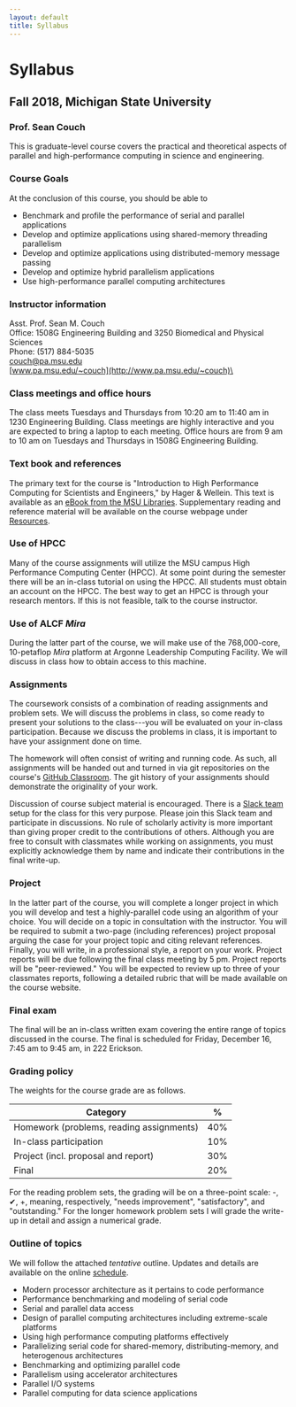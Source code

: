 ```yaml
---
layout: default
title: Syllabus
---
```


# Syllabus

## Fall 2018, Michigan State University

### Prof. Sean Couch

This is graduate-level course covers the practical and theoretical aspects of parallel and high-performance computing in science and engineering.

### Course Goals

At the conclusion of this course, you should be able to

- Benchmark and profile the performance of serial and parallel applications
- Develop and optimize applications using shared-memory threading parallelism
- Develop and optimize applications using distributed-memory message passing
- Develop and optimize hybrid parallelism applications
- Use high-performance parallel computing architectures

### Instructor information

Asst. Prof. Sean M. Couch\
Office: 1508G Engineering Building and 3250 Biomedical and Physical Sciences\
Phone: (517) 884-5035\
[couch@pa.msu.edu](mailto:couch@pa.msu.edu)\
[www.pa.msu.edu/~couch](http://www.pa.msu.edu/~couch)\

### Class meetings and office hours

The class meets Tuesdays and Thursdays from 10:20 am to 11:40 am in 1230 Engineering Building. Class meetings are highly interactive and you are expected to bring a laptop to each meeting. Office hours are from 9 am to 10 am on Tuesdays and Thursdays in 1508G Engineering Building.

### Text book and references

The primary text for the course is "Introduction to High Performance Computing for Scientists and Engineers," by Hager \& Wellein. This text is available as an [eBook from the MSU Libraries](http://msulibraries.summon.serialssolutions.com/#!/search?bookMark=ePnHCXMwdV09b8IwEI3ULpS98wkGJiNip5d4rBBfG0ioa2THDmKgRST_X72LHYiQGOM8WZG_7px39-4jead7KycCkyXWRUoOQvEWpZXCM6cjfB6-c6RJAiFgvlUZMCnLCXTx7wgtpZTWwyjZ7Dhg2wUlVWj_gMMfYP8IqodQ_YDOeaAm6HZESyPUAN3EoRf1a8bJz3p1XG5FLDEgDPn9SgrE-mvhc4c1WjSVK2xGJjCz1uRGspiX9MpXTln0OqutlqkjjymvkSv86E49dBo67k_ysmM5Y2hliUztDlD0nTdzcedTVxLkGhQlSqmZSiXUJKCGGVB30HNXgVa9vx6MsOJiDbOAqm7Vr2_ZJL5A_gNyFn1r). Supplementary reading and reference material will be available on the course webpage under [Resources](resources.md).

### Use of HPCC

Many of the course assignments will utilize the MSU campus High Performance Computing Center (HPCC). At some point during the semester there will be an in-class tutorial on using the HPCC. All students must obtain an account on the HPCC. The best way to get an HPCC is through your research mentors. If this is not feasible, talk to the course instructor.

### Use of ALCF _Mira_

During the latter part of the course, we will make use of the 768,000-core, 10-petaflop _Mira_ platform at Argonne Leadership Computing Facility. We will discuss in class how to obtain access to this machine.

### Assignments

The coursework consists of a combination of reading assignments and problem sets. We will discuss the problems in class, so come ready to present your solutions to the class---you will be evaluated on your in-class participation. Because we discuss the problems in class, it is important to have your assignment done on time.

The homework will often consist of writing and running code. As such, all assignments will be handed out and turned in via git repositories on the course's [GitHub Classroom](site.github.repo). The git history of your assignments should demonstrate the originality of your work.

Discussion of course subject material is encouraged. There is a [Slack team](http://cmse822.slack.com) setup for the class for this very purpose. Please join this Slack team and participate in discussions. No rule of scholarly activity is more important than giving proper credit to the contributions of others. Although you are free to consult with classmates while working on assignments, you must explicitly acknowledge them by name and indicate their contributions in the final write-up.

### Project

In the latter part of the course, you will complete a longer project in which you will develop and test a highly-parallel code using an algorithm of your choice. You will decide on a topic in consultation with the instructor. You will be required to submit a two-page (including references) project proposal arguing the case for your project topic and citing relevant references. Finally, you will write, in a professional style, a report on your work. Project reports will be due following the final class meeting by 5 pm. Project reports will be "peer-reviewed." You will be expected to review up to three of your classmates reports, following a detailed rubric that will be made available on the course website.

### Final exam

The final will be an in-class written exam covering the entire range of topics discussed in the course. The final is scheduled for Friday, December 16, 7:45 am to 9:45 am, in 222 Erickson.

### Grading policy

The weights for the course grade are as follows.

Category                                 | %
---------------------------------------- | ---
Homework (problems, reading assignments) | 40%
In-class participation                   | 10%
Project (incl. proposal and report)      | 30%
Final                                    | 20%

For the reading problem sets, the grading will be on a three-point scale: -, ✔, +, meaning, respectively, "needs improvement", "satisfactory", and "outstanding." For the longer homework problem sets I will grade the write-up in detail and assign a numerical grade.

### Outline of topics

We will follow the attached _tentative_ outline. Updates and details are available on the online [schedule](schedule.md).

- Modern processor architecture as it pertains to code performance
- Performance benchmarking and modeling of serial code
- Serial and parallel data access
- Design of parallel computing architectures including extreme-scale platforms
- Using high performance computing platforms effectively
- Parallelizing serial code for shared-memory, distributing-memory, and heterogenous architectures
- Benchmarking and optimizing parallel code
- Parallelism using accelerator architectures
- Parallel I/O systems
- Parallel computing for data science applications
